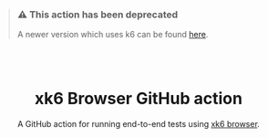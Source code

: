 > ### ⚠️ This action has been deprecated
>
> A newer version which uses k6 can be found [here](https://github.com/grafana/k6-github-action).

</br>
</br>

<div align="center">

# xk6 Browser GitHub action
A GitHub action for running end-to-end tests using [xk6 browser](https://github.com/grafana/xk6-browser).

</div>